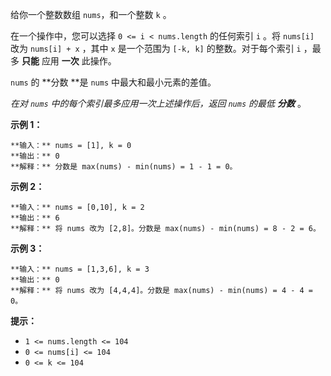 给你一个整数数组 `nums`，和一个整数 `k` 。

在一个操作中，您可以选择 `0 <= i < nums.length` 的任何索引 `i` 。将 `nums[i]` 改为 `nums[i] + x`
，其中 `x` 是一个范围为 `[-k, k]` 的整数。对于每个索引 `i` ，最多 **只能** 应用 **一次** 此操作。

`nums` 的  **分数  **是 `nums` 中最大和最小元素的差值。

_在对   `nums` 中的每个索引最多应用一次上述操作后，返回 `nums` 的最低 **分数**_ 。



**示例 1：**

    
    
    **输入：** nums = [1], k = 0
    **输出：** 0
    **解释：** 分数是 max(nums) - min(nums) = 1 - 1 = 0。
    

**示例 2：**

    
    
    **输入：** nums = [0,10], k = 2
    **输出：** 6
    **解释：** 将 nums 改为 [2,8]。分数是 max(nums) - min(nums) = 8 - 2 = 6。
    

**示例 3：**

    
    
    **输入：** nums = [1,3,6], k = 3
    **输出：** 0
    **解释：** 将 nums 改为 [4,4,4]。分数是 max(nums) - min(nums) = 4 - 4 = 0。
    



**提示：**

  * `1 <= nums.length <= 104`
  * `0 <= nums[i] <= 104`
  * `0 <= k <= 104`


